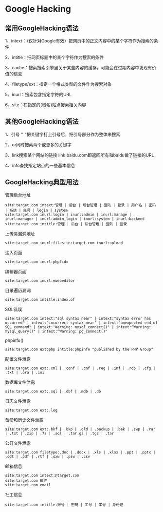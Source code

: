 # Google Hacking

## 常用GoogleHacking语法

1、intext：（仅针对Google有效）把网页中的正文内容中的某个字符作为搜索的条件

2、intitle：把网页标题中的某个字符作为搜索的条件

3、cache：搜索搜索引擎里关于某些内容的缓存，可能会在过期内容中发现有价值的信息

4、filetype/ext：指定一个格式类型的文件作为搜索对象

5、inurl：搜索包含指定字符的URL

6、site：在指定的(域名)站点搜索相关内容

## 其他GoogleHacking语法

1、引号 '' "把关键字打上引号后，把引号部分作为整体来搜索

2、or同时搜索两个或更多的关键字

3、link搜索某个网站的链接 link:baidu.com即返回所有和baidu做了链接的URL

4、info查找指定站点的一些基本信息

## GoogleHacking典型用法

管理后台地址

```
site:target.com intext:管理 | 后台 | 后台管理 | 登陆 | 登录 | 用户名 | 密码 | 系统 | 账号 | login | system
site:target.com inurl:login | inurl:admin | inurl:manage | inurl:manager | inurl:admin_login | inurl:system | inurl:backend
site:target.com intitle:管理 | 后台 | 后台管理 | 登陆 | 登录
```

上传类漏洞地址

```
site:target.com inurl:filesite:target.com inurl:upload
```

注入页面

```
site:target.com inurl:php?id=
```

编辑器页面

```
site:target.com inurl:ewebeditor
```

目录遍历漏洞

```
site:target.com intitle:index.of
```

SQL错误

```
site:target.com intext:"sql syntax near" | intext:"syntax error has occurred" | intext:"incorrect syntax near" | intext:"unexpected end of SQL command" | intext:"Warning: mysql_connect()" | intext:”Warning: mysql_query()" | intext:”Warning: pg_connect()"
```

phpinfo()

```
site:target.com ext:php intitle:phpinfo "published by the PHP Group"
```

配置文件泄露

```
site:target.com ext:.xml | .conf | .cnf | .reg | .inf | .rdp | .cfg | .txt | .ora | .ini
```

数据库文件泄露

```
site:target.com ext:.sql | .dbf | .mdb | .db
```

日志文件泄露

```
site:target.com ext:.log
```

备份和历史文件泄露

```
site:target.com ext:.bkf | .bkp | .old | .backup | .bak | .swp | .rar | .txt | .zip | .7z | .sql | .tar.gz | .tgz | .tar
```

公开文件泄露

```
site:target.com filetype:.doc | .docx | .xls | .xlsx | .ppt | .pptx | .odt | .pdf | .rtf | .sxw | .psw | .csv
```

邮箱信息

```
site:target.com intext:@target.com
site:target.com 邮件
site:target.com email
```

社工信息

```
site:target.com intitle:账号 | 密码 | 工号 | 学号 | 身份证
```